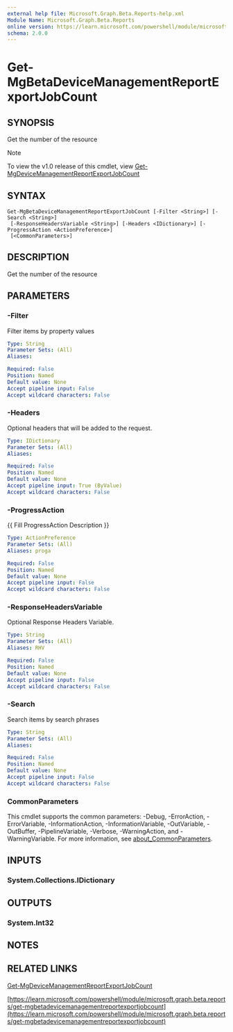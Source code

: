 ```yaml
---
external help file: Microsoft.Graph.Beta.Reports-help.xml
Module Name: Microsoft.Graph.Beta.Reports
online version: https://learn.microsoft.com/powershell/module/microsoft.graph.beta.reports/get-mgbetadevicemanagementreportexportjobcount
schema: 2.0.0
---
```


# Get-MgBetaDeviceManagementReportExportJobCount

## SYNOPSIS
Get the number of the resource

> [!NOTE]
> To view the v1.0 release of this cmdlet, view [Get-MgDeviceManagementReportExportJobCount](/powershell/module/Microsoft.Graph.Reports/Get-MgDeviceManagementReportExportJobCount?view=graph-powershell-1.0)

## SYNTAX

```
Get-MgBetaDeviceManagementReportExportJobCount [-Filter <String>] [-Search <String>]
 [-ResponseHeadersVariable <String>] [-Headers <IDictionary>] [-ProgressAction <ActionPreference>]
 [<CommonParameters>]
```

## DESCRIPTION
Get the number of the resource

## PARAMETERS

### -Filter
Filter items by property values

```yaml
Type: String
Parameter Sets: (All)
Aliases:

Required: False
Position: Named
Default value: None
Accept pipeline input: False
Accept wildcard characters: False
```

### -Headers
Optional headers that will be added to the request.

```yaml
Type: IDictionary
Parameter Sets: (All)
Aliases:

Required: False
Position: Named
Default value: None
Accept pipeline input: True (ByValue)
Accept wildcard characters: False
```

### -ProgressAction
{{ Fill ProgressAction Description }}

```yaml
Type: ActionPreference
Parameter Sets: (All)
Aliases: proga

Required: False
Position: Named
Default value: None
Accept pipeline input: False
Accept wildcard characters: False
```

### -ResponseHeadersVariable
Optional Response Headers Variable.

```yaml
Type: String
Parameter Sets: (All)
Aliases: RHV

Required: False
Position: Named
Default value: None
Accept pipeline input: False
Accept wildcard characters: False
```

### -Search
Search items by search phrases

```yaml
Type: String
Parameter Sets: (All)
Aliases:

Required: False
Position: Named
Default value: None
Accept pipeline input: False
Accept wildcard characters: False
```

### CommonParameters
This cmdlet supports the common parameters: -Debug, -ErrorAction, -ErrorVariable, -InformationAction, -InformationVariable, -OutVariable, -OutBuffer, -PipelineVariable, -Verbose, -WarningAction, and -WarningVariable. For more information, see [about_CommonParameters](http://go.microsoft.com/fwlink/?LinkID=113216).

## INPUTS

### System.Collections.IDictionary
## OUTPUTS

### System.Int32
## NOTES

## RELATED LINKS
[Get-MgDeviceManagementReportExportJobCount](/powershell/module/Microsoft.Graph.Reports/Get-MgDeviceManagementReportExportJobCount?view=graph-powershell-1.0)

[https://learn.microsoft.com/powershell/module/microsoft.graph.beta.reports/get-mgbetadevicemanagementreportexportjobcount](https://learn.microsoft.com/powershell/module/microsoft.graph.beta.reports/get-mgbetadevicemanagementreportexportjobcount)





